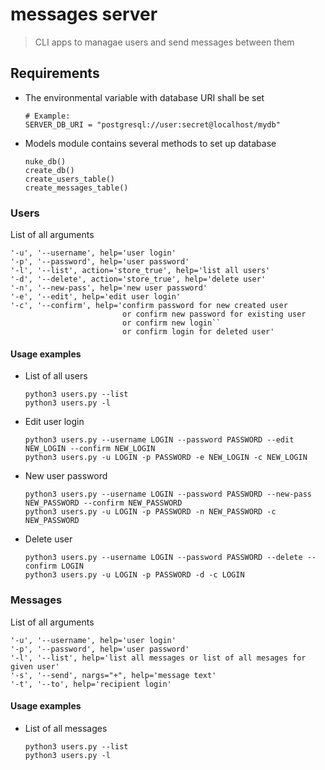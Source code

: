 # messages server
> CLI apps to managae users and send messages between them

## Requirements

* The environmental variable with database URI shall be set
    ```
    # Example: 
    SERVER_DB_URI = "postgresql://user:secret@localhost/mydb"
    ```

* Models module contains several methods to set up database
    ```
    nuke_db()
    create_db()
    create_users_table()
    create_messages_table()
    ```

### Users

List of all arguments
```
'-u', '--username', help='user login'
'-p', '--password', help='user password'
'-l', '--list', action='store_true', help='list all users'
'-d', '--delete', action='store_true', help='delete user'
'-n', '--new-pass', help='new user password'
'-e', '--edit', help='edit user login'
'-c', '--confirm', help='confirm password for new created user
                         or confirm new password for existing user
                         or confirm new login``
                         or confirm login for deleted user'
```

#### Usage examples

* List of all users
    ```             
    python3 users.py --list
    python3 users.py -l
    ```

* Edit user login
    ```
    python3 users.py --username LOGIN --password PASSWORD --edit NEW_LOGIN --confirm NEW_LOGIN
    python3 users.py -u LOGIN -p PASSWORD -e NEW_LOGIN -c NEW_LOGIN
    ```

* New user password
    ```
    python3 users.py --username LOGIN --password PASSWORD --new-pass NEW_PASSWORD --confirm NEW_PASSWORD
    python3 users.py -u LOGIN -p PASSWORD -n NEW_PASSWORD -c NEW_PASSWORD
    ```

* Delete user
    ```
    python3 users.py --username LOGIN --password PASSWORD --delete --confirm LOGIN
    python3 users.py -u LOGIN -p PASSWORD -d -c LOGIN
    ```


### Messages                                                                
                                                                         
List of all arguments                                                    
```
'-u', '--username', help='user login'
'-p', '--password', help='user password'
'-l', '--list', help='list all messages or list of all mesages for given user'
'-s', '--send', nargs="+", help='message text'
'-t', '--to', help='recipient login'
```

#### Usage examples                                                      
                                                                         
* List of all messages                                                     
    ```                                                                  
    python3 users.py --list                                              
    python3 users.py -l                                                  
    ```